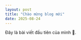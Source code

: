 ```yaml
---
layout: post
title: "Chào mừng blog mới"
date: 2025-08-24
---
```


Đây là bài viết đầu tiên của mình 🚀.